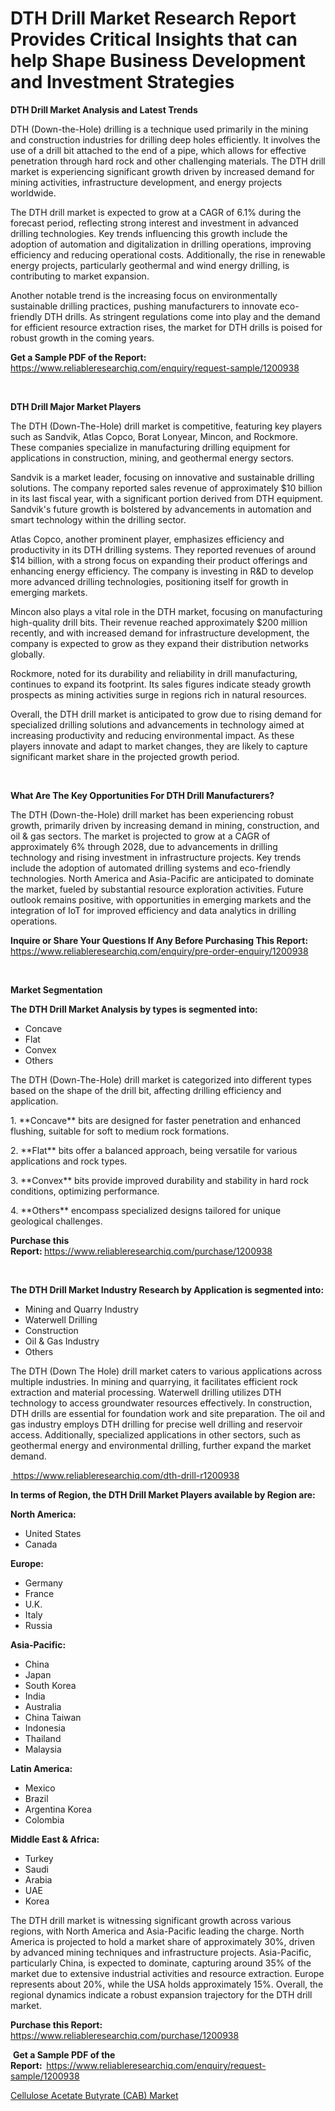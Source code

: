 <p><h1>DTH Drill Market Research Report Provides Critical Insights that can help Shape Business Development and Investment Strategies</h1></p><p><strong>DTH Drill Market Analysis and Latest Trends</strong></p>
<p><p>DTH (Down-the-Hole) drilling is a technique used primarily in the mining and construction industries for drilling deep holes efficiently. It involves the use of a drill bit attached to the end of a pipe, which allows for effective penetration through hard rock and other challenging materials. The DTH drill market is experiencing significant growth driven by increased demand for mining activities, infrastructure development, and energy projects worldwide.</p><p>The DTH drill market is expected to grow at a CAGR of 6.1% during the forecast period, reflecting strong interest and investment in advanced drilling technologies. Key trends influencing this growth include the adoption of automation and digitalization in drilling operations, improving efficiency and reducing operational costs. Additionally, the rise in renewable energy projects, particularly geothermal and wind energy drilling, is contributing to market expansion. </p><p>Another notable trend is the increasing focus on environmentally sustainable drilling practices, pushing manufacturers to innovate eco-friendly DTH drills. As stringent regulations come into play and the demand for efficient resource extraction rises, the market for DTH drills is poised for robust growth in the coming years.</p></p>
<p><strong>Get a Sample PDF of the Report:&nbsp;</strong> <a href="https://www.reliableresearchiq.com/enquiry/request-sample/1200938?utm_campaign=3514&utm_medium=2&utm_source=Github&utm_content=ia&utm_term=22032025&utm_id=dth-drill">https://www.reliableresearchiq.com/enquiry/request-sample/1200938</a></p>
<p>&nbsp;</p>
<p><strong>DTH Drill Major Market Players</strong></p>
<p><p>The DTH (Down-The-Hole) drill market is competitive, featuring key players such as Sandvik, Atlas Copco, Borat Lonyear, Mincon, and Rockmore. These companies specialize in manufacturing drilling equipment for applications in construction, mining, and geothermal energy sectors.</p><p>Sandvik is a market leader, focusing on innovative and sustainable drilling solutions. The company reported sales revenue of approximately $10 billion in its last fiscal year, with a significant portion derived from DTH equipment. Sandvik's future growth is bolstered by advancements in automation and smart technology within the drilling sector.</p><p>Atlas Copco, another prominent player, emphasizes efficiency and productivity in its DTH drilling systems. They reported revenues of around $14 billion, with a strong focus on expanding their product offerings and enhancing energy efficiency. The company is investing in R&D to develop more advanced drilling technologies, positioning itself for growth in emerging markets.</p><p>Mincon also plays a vital role in the DTH market, focusing on manufacturing high-quality drill bits. Their revenue reached approximately $200 million recently, and with increased demand for infrastructure development, the company is expected to grow as they expand their distribution networks globally.</p><p>Rockmore, noted for its durability and reliability in drill manufacturing, continues to expand its footprint. Its sales figures indicate steady growth prospects as mining activities surge in regions rich in natural resources. </p><p>Overall, the DTH drill market is anticipated to grow due to rising demand for specialized drilling solutions and advancements in technology aimed at increasing productivity and reducing environmental impact. As these players innovate and adapt to market changes, they are likely to capture significant market share in the projected growth period.</p></p>
<p>&nbsp;</p>
<p><strong>What Are The Key Opportunities For DTH Drill Manufacturers?</strong></p>
<p><p>The DTH (Down-the-Hole) drill market has been experiencing robust growth, primarily driven by increasing demand in mining, construction, and oil & gas sectors. The market is projected to grow at a CAGR of approximately 6% through 2028, due to advancements in drilling technology and rising investment in infrastructure projects. Key trends include the adoption of automated drilling systems and eco-friendly technologies. North America and Asia-Pacific are anticipated to dominate the market, fueled by substantial resource exploration activities. Future outlook remains positive, with opportunities in emerging markets and the integration of IoT for improved efficiency and data analytics in drilling operations.</p></p>
<p><strong>Inquire or Share Your Questions If Any Before Purchasing This Report:</strong> <a href="https://www.reliableresearchiq.com/enquiry/pre-order-enquiry/1200938?utm_campaign=3514&utm_medium=2&utm_source=Github&utm_content=ia&utm_term=22032025&utm_id=dth-drill">https://www.reliableresearchiq.com/enquiry/pre-order-enquiry/1200938</a></p>
<p>&nbsp;</p>
<p><strong>Market Segmentation</strong></p>
<p><strong>The DTH Drill Market Analysis by types is segmented into:</strong></p>
<p><ul><li>Concave</li><li>Flat</li><li>Convex</li><li>Others</li></ul></p>
<p><p>The DTH (Down-The-Hole) drill market is categorized into different types based on the shape of the drill bit, affecting drilling efficiency and application. </p><p>1. **Concave** bits are designed for faster penetration and enhanced flushing, suitable for soft to medium rock formations.  </p><p>2. **Flat** bits offer a balanced approach, being versatile for various applications and rock types.  </p><p>3. **Convex** bits provide improved durability and stability in hard rock conditions, optimizing performance.  </p><p>4. **Others** encompass specialized designs tailored for unique geological challenges.</p></p>
<p><strong>Purchase this Report:&nbsp;</strong><a href="https://www.reliableresearchiq.com/purchase/1200938?utm_campaign=3514&utm_medium=2&utm_source=Github&utm_content=ia&utm_term=22032025&utm_id=dth-drill">https://www.reliableresearchiq.com/purchase/1200938</a></p>
<p>&nbsp;</p>
<p><strong>The DTH Drill Market Industry Research by Application is segmented into:</strong></p>
<p><ul><li>Mining and Quarry Industry</li><li>Waterwell Drilling</li><li>Construction</li><li>Oil & Gas Industry</li><li>Others</li></ul></p>
<p><p>The DTH (Down The Hole) drill market caters to various applications across multiple industries. In mining and quarrying, it facilitates efficient rock extraction and material processing. Waterwell drilling utilizes DTH technology to access groundwater resources effectively. In construction, DTH drills are essential for foundation work and site preparation. The oil and gas industry employs DTH drilling for precise well drilling and reservoir access. Additionally, specialized applications in other sectors, such as geothermal energy and environmental drilling, further expand the market demand.</p></p>
<p><a href="https://www.reliableresearchiq.com/dth-drill-r1200938?utm_campaign=3514&utm_medium=2&utm_source=Github&utm_content=ia&utm_term=22032025&utm_id=dth-drill">&nbsp;https://www.reliableresearchiq.com/dth-drill-r1200938</a></p>
<p><strong>In terms of Region, the DTH Drill Market Players available by Region are:</strong></p>
<p>
    <p> <strong> North America: </strong>
        <ul>
            <li>United States</li>
            <li>Canada</li>
        </ul>
        </p> 
    <p> <strong> Europe: </strong>
        <ul>
            <li>Germany</li>
            <li>France</li>
            <li>U.K.</li>
            <li>Italy</li>
            <li>Russia</li>
        </ul>
        </p> 
    <p> <strong> Asia-Pacific: </strong>
        <ul>
            <li>China</li>
            <li>Japan</li>
            <li>South Korea</li>
            <li>India</li>
            <li>Australia</li>
            <li>China Taiwan</li>
            <li>Indonesia</li>
            <li>Thailand</li>
            <li>Malaysia</li>
        </ul>
        </p> 
    <p> <strong> Latin America: </strong>
        <ul>
            <li>Mexico</li>
            <li>Brazil</li>
            <li>Argentina Korea</li>
            <li>Colombia</li>
        </ul>
        </p> 
    <p> <strong> Middle East & Africa: </strong>
        <ul>
            <li>Turkey</li>
            <li>Saudi</li>
            <li>Arabia</li>
            <li>UAE</li>
            <li>Korea</li>
        </ul>
    </p>
    </p>
<p><p>The DTH drill market is witnessing significant growth across various regions, with North America and Asia-Pacific leading the charge. North America is projected to hold a market share of approximately 30%, driven by advanced mining techniques and infrastructure projects. Asia-Pacific, particularly China, is expected to dominate, capturing around 35% of the market due to extensive industrial activities and resource extraction. Europe represents about 20%, while the USA holds approximately 15%. Overall, the regional dynamics indicate a robust expansion trajectory for the DTH drill market.</p></p>
<p><strong>Purchase this Report: </strong><a href="https://www.reliableresearchiq.com/purchase/1200938?utm_campaign=3514&utm_medium=2&utm_source=Github&utm_content=ia&utm_term=22032025&utm_id=dth-drill">https://www.reliableresearchiq.com/purchase/1200938</a></p>
<p>&nbsp;<strong>Get a Sample PDF of the Report:&nbsp;&nbsp;</strong><a href="https://www.reliableresearchiq.com/enquiry/request-sample/1200938?utm_campaign=3514&utm_medium=2&utm_source=Github&utm_content=ia&utm_term=22032025&utm_id=dth-drill">https://www.reliableresearchiq.com/enquiry/request-sample/1200938</a></p>
<p><strong></strong></p>
<p><p><a href="https://github.com/groszsaoudrd/Market-Research-Report-List-1/blob/main/cellulose-acetate-butyrate-cab-market.md?utm_campaign=3514&utm_medium=2&utm_source=Github&utm_content=ia&utm_term=22032025&utm_id=dth-drill">Cellulose Acetate Butyrate (CAB) Market</a></p></p>